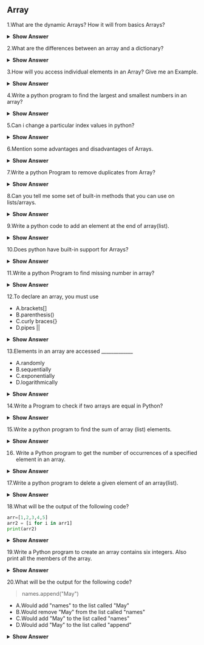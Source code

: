 ## Array

1.What are the dynamic Arrays? How it will from basics Arrays?
 
 <details><summary> <b>Show Answer</b> </summary>
  
- Dynamic arrays (also known as a growable array, resizable array, mutable array ) offer a big improvement, i.e., automatic resizing. 
- An array has a fixed size, so you always have to specify the number of elements your array will hold ahead of time. However, a dynamic array expands as you add more elements to it and you need not determine the size ahead of time.
  
  </details>
  
2.What are the differences between an array and a dictionary?

 <details><summary> <b>Show Answer</b> </summary>
  
**Arrays**:

- An Array is a sorted list of homogeneous elements.
- You have to set the size of an array before using it.
- Arrays can be in dynamic in size.
- If you want to increase the array size, you have to use the ReDim statement.
  
**Dictionary**:
  
- A dictionary holds key-values pairs.
- You don't have to set the size for dictionaries.
- There is no dynamic concept for dictionaries.
- You can add an element in dictionaries without the need for any statement.
  
  </details>
  
3.How will you access individual elements in an Array? Give me an Example.

 <details><summary> <b>Show Answer</b> </summary>
  
- In python we can use index numbers for accessing individual elements in an array.
  
```python
c = ["Fan", "Van", "Bat"]
x = c[0]
print(x)
```
  
**Output**:

Fan

<details><summary> <b>Explanation</b> </summary>
  
-The above program we used index numbers the index numbers are, starts from 0 and ends with n-1
  
  </details>
  </details>
  
4.Write a python program to find the largest and smallest numbers in an array?
  
  <details><summary> <b>Show Answer</b> </summary>
  
  ```python
arr = []
n = int(input("enter size of array : "))
for x in range(n):
    x=int(input("enter element of array : "))
    arr.append(x)
largest = arr[0]
smallest = arr[0]
for i in range(n):
    if arr[i]>largest:
        largest = arr[i]
    if arr[i]<smallest:
        smallest = arr[i]        
print(f"largest element in array is {largest}")
print(f"smallest element in array is {smallest}") 
```

**Output**:
                        
enter size of array : 4

enter element of array : 540545

enter element of array : 304

enter element of array : 2094398

enter element of array : 3298
                        
largest element in array is 2094398
                        
smallest element in array is 304 
                        
 </details>
  
 5.Can i change a particular index values in python?
  
<details><summary> <b>Show Answer</b> </summary>
     
- Yes, we can change the values using index numbers.

  <details><summary> <b>Example</b> </summary>   
   
```python    
Juice = ["Fanta", "Vicks", "Bovento"]
Juice[1] = "Sprite"
print(Juice)
```
    
**Output**: 
 
['Fanta', 'Sprite', 'Bovento']
  
  </details>
  </details>
  
6.Mention some advantages and disadvantages of Arrays.
  
<details><summary> <b>Show Answer</b> </summary>
  
**Advantages**:

- Multiple elements of Array can be sorted at the same time.
- Using the index, we can access any element in O(1) time.
  
**Disadvantages**:

- You need to specify how many elements you're going to store in your array ahead of time and We can not increase or decrease the size of the Array after creation.
- You have to shift the other elements to fill in or close gaps, which takes worst-case O(n) time.
  
  </details>
  
7.Write a python Program to remove duplicates from Array?
  
<details><summary> <b>Show Answer</b> </summary>
  
```python
def Remove(duplicate):
	final_list = []
	for num in duplicate:
		if num not in final_list:
			final_list.append(num)
	return final_list
duplicate = [2, 4, 10, 20, 5, 2, 20, 4]
print(Remove(duplicate))
```
  
**Output**:
  
[2, 4, 10, 20, 5]  
  
 <details><summary> <b>Explanation</b> </summary> 
   
- For this type of problems we have numbers ways to solve this problem.In that, We used only one way.  
-We can use not in on list to find out the duplicate items. We create a result list and insert only those that are not already not in. 
  
  </details>
  </details>
  
8.Can you tell me some set of built-in methods that you can use on lists/arrays.  
  
<details><summary> <b>Show Answer</b> </summary>
  
- 1.append()	Adds an element at the end of the list
  
- 2.clear()	Removes all the elements from the list
  
- 3.copy()	Returns a copy of the list
  
- 4.count()	Returns the number of elements with the specified value
  
- 5.extend()	Add the elements of a list (or any iterable), to the end of the current list
  
- 6.index()	Returns the index of the first element with the specified value
  
- 7.insert()	Adds an element at the specified position
  
- 8.pop()	Removes the element at the specified position  
  
  </details>
  
9.Write a python code to add an element at the end of array(list).
  
<details><summary> <b>Show Answer</b> </summary>
  
```python
arr = [1,2,3,4,5]
num=int(input("Enter a number to insert in array at end :"))
arr.append(num)
print("Array after inserting",num,"at end",arr)  
```
  
**Output**:
  
Enter a number to insert in array at end :56
  
Array after inserting 56 at end [1, 2, 3, 4, 5, 56]
  
  </details>
  
10.Does python have built-in support for Arrays?

<details><summary> <b>Show Answer</b> </summary>

- Python does not have built-in support for Arrays.
- But, In python Lists can be used instead of Arrays.

**Example**:

```python
fruits = ['apple', 'banana', 'cherry']
fruits.pop(1)
print(fruits)
```
</details>
  
11.Write a python Program to find missing number in array?

<details><summary> <b>Show Answer</b> </summary>
  
```python
arr = []
n = int(input("enter size of array : "))
for x in range(n-1):
    x=int(input("enter element of array : "))
    arr.append(x)
sum = (n*(n+1))/2;
sumArr = 0
for i in range(n-1):
    sumArr = sumArr+arr[i];
print(int(sum-sumArr)) 
```
  
**Output**:
  
enter size of array : 3

enter element of array : 1

enter element of array : 2
  
3
  
  </details>
  
12.To declare an array, you must use
  
- A.brackets[]
- B.parenthesis()
- C.curly braces{}
- D.pipes ||
  
<details><summary> <b>Show Answer</b> </summary>
  
  **Ans**:
  
  A.brackets[]
  
  </details>
  
13.Elements in an array are accessed _____________
  
- A.randomly
- B.sequentially
- C.exponentially
- D.logarithmically
  
<details><summary> <b>Show Answer</b> </summary>
   
**Ans**:
   
A.randomly
   
<details><summary> <b>Explanation</b> </summary>  
   
- Elements in an array are accessed randomly. In Linked lists, elements are accessed sequentially.

</details>
</details>
  
14.Write a Program to check if two arrays are equal in Python?
  
<details><summary> <b>Show Answer</b> </summary>
  
```python  
arr1=[1,2,3,4,5]
arr2=[1,3,4,5,7]
if len(arr1) == len(arr2):
    print("array is equal")
else:
    print("array is not equal")   
```
  
**Output**:
  
  array is equal
  
</details>
    
15.Write a python program to find the sum of array (list) elements.
  
<details><summary> <b>Show Answer</b> </summary>
  
```python
size=int(input("Enter the number of elements: "))
arr=[]
sum=0
for i in range(0,size):
    elem=int(input("give value for index "+str(i)+": "))
    arr.append(elem)
    sum+=elem
print("sum of array elements = ",sum)
```
  
**Output**:
  
Enter the number of elements: 4

give value for index 0: 678

give value for index 1: 454

give value for index 2: 6

give value for index 3: 433
  
sum of array elements =  1571
  
  </details>
  
16. Write a Python program to get the number of occurrences of a specified element in an array.
  
<details><summary> <b>Show Answer</b> </summary>
  
```python
from array import *
array_num = array('i', [1, 3, 5, 3, 7, 9, 3])
print("array: "+str(array_num))
print("Number of occurrences: "+str(array_num.count(3)))
```
<details><summary> <b>Output</b> </summary>  
  
array: array('i', [1, 3, 5, 3, 7, 9, 3])
  
Number of occurrences: 3
  
  </details>
  </details>
  
17.Write a python program to delete a given element of an array(list).
  
<details><summary> <b>Show Answer</b> </summary>  

```python
size=int(input("enter the number of elements: "))
arr=[]
for i in range(0,size):
    elem=int(input("give value for index "+str(i)+": "))
    arr.append(elem)
num=int(input("enter a number to remove from array : "))
arr.remove(num)
print("after removing",num,"=",arr)
```
  
**Output**:
 enter the number of elements: 5

give value for index 0: 24

give value for index 1: 2456

give value for index 2: 78

give value for index 3: 567

give value for index 4: 3467

enter a number to remove from array : 78
  
after removing 78 = [24, 2456, 567, 3467] 
  
  </details>
  
18.What will be the output of the following code?
  
```python
arr=[1,2,3,4,5]
arr2 = [i for i in arr1]
print(arr2)
```
  
<details><summary> <b>Show Answer</b> </summary>  

**Output**:
  
arr2 = [i for i in arr1]

NameError: name 'arr1' is not defined
  
</details>
  
19.Write a Python program to create an array contains six integers. Also print all the members of the array.
  
<details><summary> <b>Show Answer</b> </summary>    
  
```python
from array import array
my_array = array('i', [10, 20, 30, 40, 50])
for i in my_array:
    print(i)
```
  
  **Output**:
  
  10  
  
  20
  
  30
  
  40
  
  50
  
  </details>
  
20.What will be the output for the following code?
  
> names.append("May")

- A.Would add "names" to the list called "May"
- B.Would remove "May" from the list called "names"
- C.Would add "May" to the list called "names"
- D.Would add "May" to the list called "append"
  
<details><summary> <b>Show Answer</b> </summary>   
  
**Ans**:
  
  C.Would add "May" to the list called "names"
  
  </details>  
  
